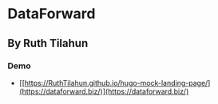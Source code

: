 # DataForward
## By Ruth Tilahun
### Demo

- [[https://RuthTilahun.github.io/hugo-mock-landing-page/](https://dataforward.biz/)](https://dataforward.biz/)


